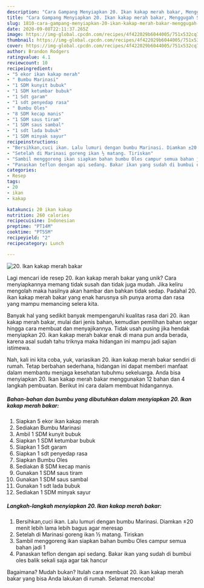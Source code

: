 ```yaml
---
description: "Cara Gampang Menyiapkan 20. Ikan kakap merah bakar, Menggugah Selera"
title: "Cara Gampang Menyiapkan 20. Ikan kakap merah bakar, Menggugah Selera"
slug: 1810-cara-gampang-menyiapkan-20-ikan-kakap-merah-bakar-menggugah-selera
date: 2020-09-08T22:11:37.265Z
image: https://img-global.cpcdn.com/recipes/4f422029b6044005/751x532cq70/20-ikan-kakap-merah-bakar-foto-resep-utama.jpg
thumbnail: https://img-global.cpcdn.com/recipes/4f422029b6044005/751x532cq70/20-ikan-kakap-merah-bakar-foto-resep-utama.jpg
cover: https://img-global.cpcdn.com/recipes/4f422029b6044005/751x532cq70/20-ikan-kakap-merah-bakar-foto-resep-utama.jpg
author: Brandon Rodgers
ratingvalue: 4.1
reviewcount: 10
recipeingredient:
- "5 ekor ikan kakap merah"
- " Bumbu Marinasi"
- "1 SDM kunyit bubuk"
- "1 SDM ketumbar bubuk"
- "1 Sdt garam"
- "1 sdt penyedap rasa"
- " Bumbu Oles"
- "8 SDM kecap manis"
- "1 SDM saus tiram"
- "1 SDM saus sambal"
- "1 sdt lada bubuk"
- "1 SDM minyak sayur"
recipeinstructions:
- "Bersihkan,cuci ikan. Lalu lumuri dengan bumbu Marinasi. Diamkan ±20 menit lebih lama lebih bagus agar meresap"
- "Setelah di Marinasi goreng ikan ½ matang. Tiriskan"
- "Sambil menggoreng ikan siapkan bahan bumbu Oles campur semua bahan jadi 1"
- "Panaskan teflon dengan api sedang. Bakar ikan yang sudah di bumbui oles balik sekali saja agar tak hancur"
categories:
- Resep
tags:
- 20
- ikan
- kakap

katakunci: 20 ikan kakap 
nutrition: 260 calories
recipecuisine: Indonesian
preptime: "PT14M"
cooktime: "PT55M"
recipeyield: "2"
recipecategory: Lunch

---
```



![20. Ikan kakap merah bakar](https://img-global.cpcdn.com/recipes/4f422029b6044005/751x532cq70/20-ikan-kakap-merah-bakar-foto-resep-utama.jpg)

Lagi mencari ide resep 20. ikan kakap merah bakar yang unik? Cara menyiapkannya memang tidak susah dan tidak juga mudah. Jika keliru mengolah maka hasilnya akan hambar dan bahkan tidak sedap. Padahal 20. ikan kakap merah bakar yang enak harusnya sih punya aroma dan rasa yang mampu memancing selera kita.



Banyak hal yang sedikit banyak mempengaruhi kualitas rasa dari 20. ikan kakap merah bakar, mulai dari jenis bahan, kemudian pemilihan bahan segar hingga cara membuat dan menyajikannya. Tidak usah pusing jika hendak menyiapkan 20. ikan kakap merah bakar enak di mana pun anda berada, karena asal sudah tahu triknya maka hidangan ini mampu jadi sajian istimewa.


Nah, kali ini kita coba, yuk, variasikan 20. ikan kakap merah bakar sendiri di rumah. Tetap berbahan sederhana, hidangan ini dapat memberi manfaat dalam membantu menjaga kesehatan tubuhmu sekeluarga. Anda bisa menyiapkan 20. Ikan kakap merah bakar menggunakan 12 bahan dan 4 langkah pembuatan. Berikut ini cara dalam membuat hidangannya.

<!--inarticleads1-->

##### Bahan-bahan dan bumbu yang dibutuhkan dalam menyiapkan 20. Ikan kakap merah bakar:

1. Siapkan 5 ekor ikan kakap merah
1. Sediakan  Bumbu Marinasi
1. Ambil 1 SDM kunyit bubuk
1. Siapkan 1 SDM ketumbar bubuk
1. Siapkan 1 Sdt garam
1. Siapkan 1 sdt penyedap rasa
1. Siapkan  Bumbu Oles
1. Sediakan 8 SDM kecap manis
1. Gunakan 1 SDM saus tiram
1. Gunakan 1 SDM saus sambal
1. Gunakan 1 sdt lada bubuk
1. Sediakan 1 SDM minyak sayur




<!--inarticleads2-->

##### Langkah-langkah menyiapkan 20. Ikan kakap merah bakar:

1. Bersihkan,cuci ikan. Lalu lumuri dengan bumbu Marinasi. Diamkan ±20 menit lebih lama lebih bagus agar meresap
1. Setelah di Marinasi goreng ikan ½ matang. Tiriskan
1. Sambil menggoreng ikan siapkan bahan bumbu Oles campur semua bahan jadi 1
1. Panaskan teflon dengan api sedang. Bakar ikan yang sudah di bumbui oles balik sekali saja agar tak hancur




Bagaimana? Mudah bukan? Itulah cara membuat 20. ikan kakap merah bakar yang bisa Anda lakukan di rumah. Selamat mencoba!
